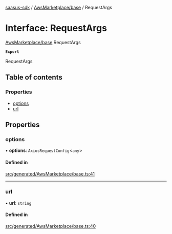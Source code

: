 [saasus-sdk](../README.md) / [AwsMarketplace/base](../modules/AwsMarketplace_base.md) / RequestArgs

# Interface: RequestArgs

[AwsMarketplace/base](../modules/AwsMarketplace_base.md).RequestArgs

**`Export`**

RequestArgs

## Table of contents

### Properties

- [options](AwsMarketplace_base.RequestArgs.md#options)
- [url](AwsMarketplace_base.RequestArgs.md#url)

## Properties

### options

• **options**: `AxiosRequestConfig`\<`any`\>

#### Defined in

[src/generated/AwsMarketplace/base.ts:41](https://github.com/saasus-platform/saasus-sdk-javascript/blob/c67ac22/src/generated/AwsMarketplace/base.ts#L41)

___

### url

• **url**: `string`

#### Defined in

[src/generated/AwsMarketplace/base.ts:40](https://github.com/saasus-platform/saasus-sdk-javascript/blob/c67ac22/src/generated/AwsMarketplace/base.ts#L40)
